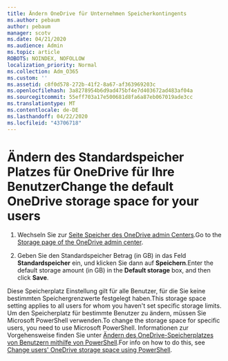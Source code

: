 ```yaml
---
title: Ändern OneDrive für Unternehmen Speicherkontingents
ms.author: pebaum
author: pebaum
manager: scotv
ms.date: 04/21/2020
ms.audience: Admin
ms.topic: article
ROBOTS: NOINDEX, NOFOLLOW
localization_priority: Normal
ms.collection: Adm_O365
ms.custom: ''
ms.assetid: c8f0d578-272b-41f2-8a67-af363969203c
ms.openlocfilehash: 3a8278954b6d9ad475bf4e7d403672ad483af04a
ms.sourcegitcommit: 55eff703a17e500681d8fa6a87eb067019ade3cc
ms.translationtype: MT
ms.contentlocale: de-DE
ms.lasthandoff: 04/22/2020
ms.locfileid: "43706718"
---
```

# <a name="change-the-default-onedrive-storage-space-for-your-users"></a><span data-ttu-id="eeda7-102">Ändern des Standardspeicher Platzes für OneDrive für Ihre Benutzer</span><span class="sxs-lookup"><span data-stu-id="eeda7-102">Change the default OneDrive storage space for your users</span></span>

1. <span data-ttu-id="eeda7-103">Wechseln Sie zur [Seite Speicher des OneDrive admin Centers](https://admin.onedrive.com/?v=StorageSettings).</span><span class="sxs-lookup"><span data-stu-id="eeda7-103">Go to the [Storage page of the OneDrive admin center](https://admin.onedrive.com/?v=StorageSettings).</span></span>
    
2. <span data-ttu-id="eeda7-104">Geben Sie den Standardspeicher Betrag (in GB) in das Feld **Standardspeicher** ein, und klicken Sie dann auf **Speichern**.</span><span class="sxs-lookup"><span data-stu-id="eeda7-104">Enter the default storage amount (in GB) in the **Default storage** box, and then click **Save**.</span></span>
    
<span data-ttu-id="eeda7-105">Diese Speicherplatz Einstellung gilt für alle Benutzer, für die Sie keine bestimmten Speichergrenzwerte festgelegt haben.</span><span class="sxs-lookup"><span data-stu-id="eeda7-105">This storage space setting applies to all users for whom you haven't set specific storage limits.</span></span> <span data-ttu-id="eeda7-106">Um den Speicherplatz für bestimmte Benutzer zu ändern, müssen Sie Microsoft PowerShell verwenden.</span><span class="sxs-lookup"><span data-stu-id="eeda7-106">To change the storage space for specific users, you need to use Microsoft PowerShell.</span></span> <span data-ttu-id="eeda7-107">Informationen zur Vorgehensweise finden Sie unter [Ändern des OneDrive-Speicherplatzes von Benutzern mithilfe von PowerShell](https://go.microsoft.com/fwlink/?linkid=866402).</span><span class="sxs-lookup"><span data-stu-id="eeda7-107">For info on how to do this, see [Change users' OneDrive storage space using PowerShell](https://go.microsoft.com/fwlink/?linkid=866402).</span></span>
  

